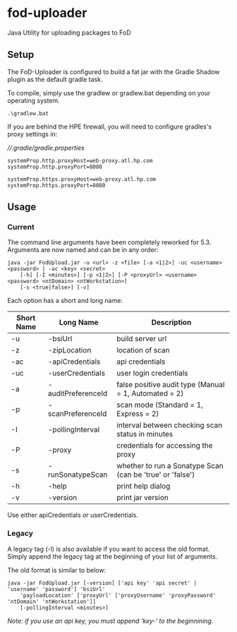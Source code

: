 # fod-uploader
Java Utility for uploading packages to FoD

## Setup

The FoD-Uploader is configured to build a fat jar with the Gradle Shadow plugin as the default gradle task.

To compile, simply use the gradlew or gradlew.bat depending on your operating system.

```
.\gradlew.bat
```

If you are behind the HPE firewall, you will need to configure gradles's proxy settings in:

*/<user-directory>/.gradle/gradle.properties*

```
systemProp.http.proxyHost=web-proxy.atl.hp.com
systemProp.http.proxyPort=8080

systemProp.https.proxyHost=web-proxy.atl.hp.com
systemProp.https.proxyPort=8080

```


## Usage

### Current
The command line arguments have been completely reworked for 5.3. Arguments are now named and can be in any order: 

```
java -jar FodUpload.jar -u <url> -z <file> [-a <1|2>] -uc <username> <password> | -ac <key> <secret>  
    [-h] [-I <minutes>] [-p <1|2>] [-P <proxyUrl> <username> <password> <ntDomain> <ntWorkstation>] 
    [-s <true|false>] [-v]
```




Each option has a short and long name:

Short Name | Long Name          | Description                                                      
---------- | ----------------- | ------------------------------------------------------------------
 -u         | -bsiUrl            | build server url                                                 
 -z        | -zipLocation       | location of scan                                                 
 -ac       | -apiCredentials    | api credentials                                                  
 -uc       | -userCredentials   | user login credentials                                           
 -a        | -auditPreferenceId | false positive audit type (Manual = 1, Automated = 2)            
 -p        | -scanPreferenceId  | scan mode (Standard = 1, Express = 2)                            
 -I        | -pollingInterval   | interval between checking scan status in minutes                 
 -P        | -proxy             | credentials for accessing the proxy                              
 -s        | -runSonatypeScan   | whether to run a Sonatype Scan (can be 'true' or 'false')        
 -h        | -help              | print help dialog                                                
 -v        | -version           | print jar version                                                

Use either apiCredentials *or* userCredentials.

### Legacy
A legacy tag (-l) is also available if you want to access the old format. Simply append the legacy tag at the beginning of your list of arguments.

The old format is similar to below:

```
java -jar FodUpload.jar [-version] ['api key' 'api secret' | 'username' 'password'] 'bsiUrl' 
    'payloadLocation' ['proxyUrl' ['proxyUsername' 'proxyPassword' 'ntDomain' 'ntWorkstation']] 
    [-pollingInterval <minutes>]
```
*Note: if you use an api key, you must append 'key-' to the beginnining.*
